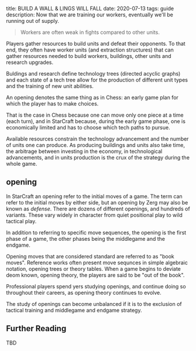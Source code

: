 title: BUILD A WALL & LINGS WILL FALL
date: 2020-07-13
tags: guide 
description: Now that we are training our workers, eventually we'll be running out of supply.

> Workers are often weak in fights compared to other units.

Players gather resources to build units and defeat their opponents. To that end, they often have worker units
(and extraction structures) that can gather resources needed to build workers, buildings, other units and research upgrades.

Buldings and research define technology trees (directed acyclic graphs) and each state of a tech tree allow for the production of different unit types 
and the training of new unit abilities.

An opening denotes the same thing as in Chess: an early game plan for which the player has to make choices.

That is the case in Chess because one can move only one piece at a time (each turn), and in StarCraft because,
during the early game phase, one is economically limited and has to choose which tech paths to pursue.

Available resources constrain the technology advancement and the number of units one can produce. As producing buildings
and units also take time, the arbitrage between investing in the economy, in technological advancements, and in units production
is the crux of the strategy during the whole game.

## opening

In StarCraft an opening refer to the initial moves of a game. The term can refer to the initial moves by either side, but an opening by Zerg may also be known as *defense*. 
There are dozens of different openings, and hundreds of variants. These vary widely in character from quiet positional play to wild tactical play.

In addition to referring to specific move sequences, the opening is the first phase of a game, the other phases being the middlegame and the endgame.

Opening moves that are considered standard are referred to as "book moves". Reference works often present move sequnces in simple algebraic notation, opening trees or theory tables. When a game begins to deviate deom known, opening theory, the players are said to be "out of the book".

Professional players spend yers studying openings, and continue doing so throughout their careers, as opening theory continues to evolve.

The study of openings can become unbalanced if it is to the exclusion of tactical training and middlegame and endgame strategy.

## Further Reading

TBD
